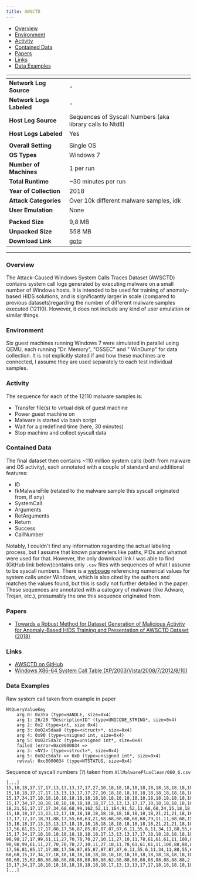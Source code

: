 ```yaml
---
title: AWSCTD
---
```


- [Overview](#overview)
- [Environment](#environment)
- [Activity](#activity)
- [Contained Data](#contained-data)
- [Papers](#papers)
- [Links](#links)
- [Data Examples](#data-examples)

| <!-- -->                 | <!-- -->                                                     |
|--------------------------|--------------------------------------------------------------|
| **Network Log Source**   | -                                                            |
| **Network Logs Labeled** | -                                                            |
| **Host Log Source**      | Sequences of Syscall Numbers (aka library calls to Ntdll)    |
| **Host Logs Labeled**    | Yes                                                          |
|                          |                                                              |
| **Overall Setting**      | Single OS                                                    |
| **OS Types**             | Windows 7                                                    |
| **Number of Machines**   | 1 per run                                                    |
| **Total Runtime**        | ~30 minutes per run                                          |
| **Year of Collection**   | 2018                                                         |
| **Attack Categories**    | Over 10k different malware samples, idk                      |
| **User Emulation**       | None                                                         |
|                          |                                                              |
| **Packed Size**          | 9,8 MB                                                       |
| **Unpacked Size**        | 558 MB                                                       |
| **Download Link**        | [goto](https://github.com/DjPasco/AWSCTD/blob/master/CSV.7z) |

***

### Overview

The Attack-Caused Windows System Calls Traces Dataset (AWSCTD) contains system call logs generated by executing malware
on a small number of Windows hosts.
It is intended to be used for training of anomaly-based HIDS solutions, and is significantly larger in scale (compared
to previous datasets)regarding the number of different malware samples executed (12110).
However, it does not include any kind of user emulation or similar things.

### Environment

Six guest machines running Windows 7 were simulated in parallel using QEMU, each running "Dr. Memory", "OSSEC" and "
WinDump" for data collection.
It is not explicitly stated if and how these machines are connected, I assume they are used separately to each test
individual samples.

### Activity

The sequence for each of the 12110 malware samples is:

- Transfer file(s) to virtual disk of guest machine
- Power guest machine on
- Malware is started via bash script
- Wait for a predefined time (here, 30 minutes)
- Stop machine and collect syscall data

### Contained Data

The final dataset then contains ~110 million system calls (both from malware and OS activity), each annotated with a
couple of standard and additional features:

- ID
- fkMalwareFile (related to the malware sample this syscall originated from, if any)
- SystemCall
- Arguments
- RetArguments
- Return
- Success
- CallNumber

Notably, I couldn't find any information regarding the actual labeling process, but I assume that known parameters like
paths, PIDs and whatnot were used for that.
However, the only download link I was able to find (GitHub link below)contains only `.csv` files with sequences of what
I assume to be syscall numbers.
There is a [webpage](https://j00ru.vexillium.org/syscalls/nt/64/) referencing numerical values for system calls under
Windows, which is also cited by the authors and matches the values found, but this is sadly not further detailed in the
paper.
These sequences are annotated with a category of malware (like Adware, Trojan, etc.), presumably the one this sequence
originated from.

### Papers

- [Towards a Robust Method for Dataset Generation of Malicious Activity for Anomaly-Based HIDS Training and Presentation of AWSCTD Dataset (2018)](https://doi.org/10.22364/bjmc.2018.6.3.01)

### Links

- [AWSCTD on GitHub](https://github.com/DjPasco/AWSCTD)
- [Windows X86-64 System Call Table (XP/2003/Vista/2008/7/2012/8/10)](https://j00ru.vexillium.org/syscalls/nt/64/)

### Data Examples

Raw system call taken from example in paper

```
NtQueryValueKey
    arg 0: 0x35a (type=HANDLE, size=0x4)
    arg 1: 26/28 "DescriptionID" (type=UNICODE_STRING*, size=0x4)
    arg 2: 0x2 (type=int, size 0x4)
    arg 3: 0x02x5daa0 (type=<struct>*, size=0x4)
    arg 4: 0x90 (type=unsigned int, size=0x4)
    arg 5: 0x02c5da7c (type=unsigned int*, size=0x4)
    failed (error=0xc0000034 =>
    arg 3: <NYI> (type=<struct>*, size=0x4)
    arg 5: 0x02c5da7c => 0x0 (type=unsigned int*, size=0x4)
    retval: 0xc0000034 (type=NTSTATUS, size=0x4)
```

Sequence of syscall numbers (?) taken from `AllMalwarePlusClean/060_6.csv`

```
[...]
15,18,18,17,17,17,13,13,13,17,17,27,10,18,18,18,18,18,18,18,18,18,18,18,21,21,21,18,18,18,18,18,18,17,17,17,17,17,17,17,17,17,17,17,17,17,17,17,17,17,17,17,17,17,17,17,17,17,17,17,AdWare
15,18,18,17,17,17,13,13,13,17,17,27,10,18,18,18,18,18,18,18,18,18,18,18,21,21,21,18,18,18,18,18,18,17,17,17,17,17,17,17,17,17,17,60,63,62,63,79,11,68,62,63,21,68,68,68,68,68,68,79,AdWare
15,17,34,17,18,18,18,18,18,18,18,18,18,18,18,18,18,18,18,18,18,18,18,18,18,18,18,18,17,13,18,13,18,13,18,17,17,18,18,18,18,18,18,18,18,18,18,18,18,18,18,18,21,21,21,18,18,18,18,18,AdWare
15,17,34,17,18,18,18,18,18,18,18,18,17,13,13,13,17,17,18,18,18,18,18,18,18,18,18,18,18,21,21,21,18,18,18,18,18,18,18,18,18,18,18,18,18,18,18,18,18,18,18,18,18,18,18,18,18,18,18,18,AdWare
18,21,51,17,17,17,34,68,68,99,162,52,11,164,91,52,11,68,68,34,15,18,18,17,13,13,13,17,17,18,18,18,18,18,18,18,18,18,18,18,21,21,21,18,18,18,18,18,18,18,18,18,18,18,18,18,18,18,18,18,Downloader
15,18,18,17,13,13,13,17,18,18,18,18,18,18,18,18,18,18,18,21,21,21,18,18,18,18,18,18,62,17,63,79,11,68,62,63,79,11,68,68,68,15,15,2,2,2,2,2,17,2,2,62,17,88,88,55,60,63,79,11,AdWare
17,17,17,17,18,91,88,17,55,60,63,21,68,68,68,68,68,68,79,11,11,68,68,15,2,2,17,34,17,18,91,18,91,88,55,60,63,21,68,68,68,68,68,68,68,68,79,11,11,68,62,88,88,55,60,63,21,68,68,68,AdWare
15,18,18,17,13,13,13,17,18,18,18,18,18,18,18,18,18,18,18,21,21,21,18,18,18,18,18,18,62,17,63,79,11,68,62,63,79,11,68,68,68,15,15,2,2,2,2,2,17,2,2,62,17,88,88,55,60,63,79,11,AdWare
17,56,81,85,17,17,88,17,56,87,85,87,87,87,87,6,11,55,6,11,34,11,88,55,60,63,79,11,11,68,27,88,88,55,88,55,60,63,21,68,68,68,68,68,68,79,11,11,68,62,63,79,11,68,68,68,62,63,79,11,Trojan
15,17,34,17,18,18,18,18,18,18,18,18,17,13,13,13,17,17,18,18,18,18,18,18,18,18,18,18,18,21,21,21,18,18,18,18,18,18,18,18,18,18,18,18,18,18,18,18,18,18,18,18,18,18,18,18,18,18,18,18,AdWare
98,98,17,17,99,61,11,27,70,70,70,27,10,11,27,10,11,78,61,61,61,11,100,88,88,88,88,27,10,11,18,17,17,17,18,91,62,63,79,11,68,68,15,2,2,2,2,17,2,18,91,101,27,10,11,56,60,63,11,21,WebToolbar
98,98,99,61,11,27,70,70,70,27,10,11,27,10,11,78,61,61,61,11,100,88,88,88,88,27,10,11,18,17,17,17,17,74,74,74,56,60,63,11,11,18,91,62,88,88,55,60,63,79,11,11,18,91,62,88,88,55,60,63,AdWare
17,56,81,85,17,17,88,17,56,87,85,87,87,87,87,6,11,55,6,11,34,11,88,55,60,63,21,68,68,68,68,68,68,68,68,79,11,11,68,27,88,88,55,88,55,60,63,21,68,68,68,68,68,68,79,11,11,68,62,63,Trojan
68,68,15,17,34,17,18,18,18,18,18,18,18,18,18,18,18,18,18,18,18,18,18,18,18,18,18,18,18,18,17,13,18,13,18,13,18,17,18,18,18,18,18,18,18,18,18,18,18,21,21,21,18,18,18,18,18,18,18,18,Clean
68,68,15,62,88,88,88,88,88,88,88,88,88,62,88,88,88,88,88,88,88,88,88,2,62,88,88,88,88,88,88,88,88,88,17,62,88,88,88,88,88,88,88,88,88,17,13,13,13,62,88,88,88,88,88,88,88,88,88,17,Clean
15,17,34,17,18,18,18,18,18,18,18,18,18,17,13,13,13,17,17,18,18,18,18,18,18,18,18,18,18,18,21,21,21,18,18,18,18,18,18,18,18,18,18,18,18,18,18,18,18,18,18,18,18,18,18,18,18,18,18,18,Clean
[...]
```